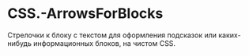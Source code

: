 # CSS.-ArrowsForBlocks

Стрелочки к блоку с текстом для оформления подсказок или каких-нибудь информационных блоков, на чистом CSS.

